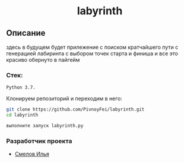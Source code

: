 <h1 align="center">labyrinth</h1>

## Описание
здесь в будущем будет прилежение с поиском кратчайшего пути с генерацией лабиринта с выбором точек старта и финиша и все это красиво обернуто в пайгейм

### Стек: 
```
Python 3.7.
```

Клонируем репозиторий и переходим в него:
```bash
git clone https://github.com/PivnoyFei/labyrinth.git
cd labyrinth
```
```bash
выполните запуск labyrinth.py
```

### Разработчик проекта
- [Смелов Илья](https://github.com/PivnoyFei)
